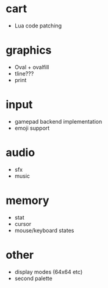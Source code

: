 # cart

* Lua code patching

# graphics

* Oval + ovalfill
* tline???
* print

# input

* gamepad backend implementation
* emoji support

# audio

* sfx
* music

# memory

* stat
* cursor
* mouse/keyboard states

# other

* display modes (64x64 etc)
* second palette